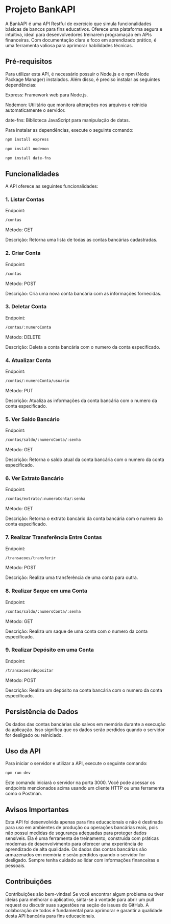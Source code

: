 # Projeto BankAPI
A BankAPI é uma API Restful de exercício que simula funcionalidades básicas de bancos para fins educativos. Oferece uma plataforma segura e intuitiva, ideal para desenvolvedores treinarem programação em APIs financeiras. Com documentação clara e foco em aprendizado prático, é uma ferramenta valiosa para aprimorar habilidades técnicas.

## Pré-requisitos
Para utilizar esta API, é necessário possuir o Node.js e o npm (Node Package Manager) instalados. Além disso, é preciso instalar as seguintes dependências:

Express: Framework web para Node.js.

Nodemon: Utilitário que monitora alterações nos arquivos e reinicia automaticamente o servidor.

date-fns: Biblioteca JavaScript para manipulação de datas.

Para instalar as dependências, execute o seguinte comando:

```bash
npm install express
```

```bash
npm install nodemon
```

```bash
npm install date-fns
```

## Funcionalidades
A API oferece as seguintes funcionalidades:

### 1. Listar Contas
Endpoint:
```bash
/contas
```
Método: GET

Descrição: Retorna uma lista de todas as contas bancárias cadastradas.

### 2. Criar Conta
Endpoint:
```bash
/contas
```
Método: POST

Descrição: Cria uma nova conta bancária com as informações fornecidas.

### 3. Deletar Conta
Endpoint: 
```bash
/contas/:numeroConta
```
Método: DELETE

Descrição: Deleta a conta bancária com o numero da conta especificado.

### 4. Atualizar Conta
Endpoint: 
```bash
/contas/:numeroConta/usuario
```
Método: PUT

Descrição: Atualiza as informações da conta bancária com o numero da conta especificado.

### 5. Ver Saldo Bancário
Endpoint:
```bash
/contas/saldo/:numeroConta/:senha
```
Método: GET

Descrição: Retorna o saldo atual da conta bancária com o numero da conta especificado.

### 6. Ver Extrato Bancário
Endpoint:
```bash
/contas/extrato/:numeroConta/:senha
```
Método: GET

Descrição: Retorna o extrato bancário da conta bancária com o numero da conta especificado.

### 7. Realizar Transferência Entre Contas
Endpoint: 
```bash
/transacoes/transferir
```
Método: POST

Descrição: Realiza uma transferência de uma conta para outra.

### 8. Realizar Saque em uma Conta
Endpoint:
```bash
/contas/saldo/:numeroConta/:senha
```
Método: GET

Descrição: Realiza um saque de uma conta com o numero da conta especificado.

### 9. Realizar Depósito em uma Conta
Endpoint:
```bash
/transacoes/depositar
```
Método: POST

Descrição: Realiza um depósito na conta bancária com o numero da conta especificado.

## Persistência de Dados
Os dados das contas bancárias são salvos em memória durante a execução da aplicação. Isso significa que os dados serão perdidos quando o servidor for desligado ou reiniciado.

## Uso da API
Para iniciar o servidor e utilizar a API, execute o seguinte comando:

```bash
npm run dev
```
Este comando iniciará o servidor na porta 3000. Você pode acessar os endpoints mencionados acima usando um cliente HTTP ou uma ferramenta como o Postman.

## Avisos Importantes
Esta API foi desenvolvida apenas para fins educacionais e não é destinada para uso em ambientes de produção ou operações bancárias reais, pois não possui medidas de segurança adequadas para proteger dados sensíveis. Ela é uma ferramenta de treinamento, construída com práticas modernas de desenvolvimento para oferecer uma experiência de aprendizado de alta qualidade.
Os dados das contas bancárias são armazenados em memória e serão perdidos quando o servidor for desligado.
Sempre tenha cuidado ao lidar com informações financeiras e pessoais.

## Contribuições
Contribuições são bem-vindas! Se você encontrar algum problema ou tiver ideias para melhorar o aplicativo, sinta-se à vontade para abrir um pull request ou discutir suas sugestões na seção de issues do GitHub. A colaboração de todos é fundamental para aprimorar e garantir a qualidade desta API bancária para fins educacionais.

